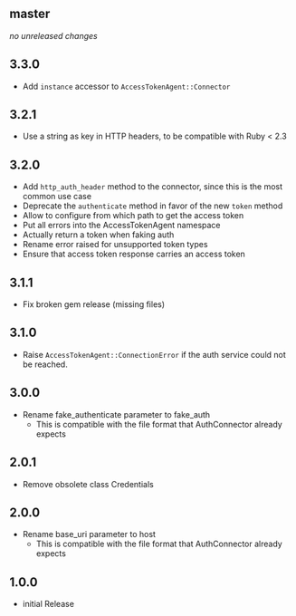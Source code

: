 ## master

*no unreleased changes*

## 3.3.0

- Add `instance` accessor to `AccessTokenAgent::Connector`

## 3.2.1

- Use a string as key in HTTP headers, to be compatible with Ruby < 2.3

## 3.2.0

- Add `http_auth_header` method to the connector, since this is the most
  common use case
- Deprecate the `authenticate` method in favor of the new `token` method
- Allow to configure from which path to get the access token
- Put all errors into the AccessTokenAgent namespace
- Actually return a token when faking auth
- Rename error raised for unsupported token types
- Ensure that access token response carries an access token

## 3.1.1

- Fix broken gem release (missing files)

## 3.1.0

- Raise `AccessTokenAgent::ConnectionError` if the auth service could not be reached.

## 3.0.0

- Rename fake_authenticate parameter to fake_auth
    - This is compatible with the file format that AuthConnector already expects

## 2.0.1

- Remove obsolete class Credentials

## 2.0.0

- Rename base_uri parameter to host
    - This is compatible with the file format that AuthConnector already expects

## 1.0.0

- initial Release
